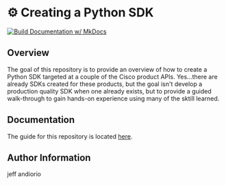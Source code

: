 # :gear: Creating a Python SDK

[![Build Documentation w/ MkDocs](https://github.com/wwt/building-a-python-sdk/actions/workflows/mkdocs.yml/badge.svg)](https://github.com/wwt/building-a-python-sdk/actions/workflows/mkdocs.yml)

## Overview

The goal of this repository is to provide an overview of how to create a Python SDK targeted at a couple of the Cisco product APIs.  Yes...there are already SDKs created for these products, but the goal isn't develop a production quality SDK when one already exists, but to provide a guided walk-through to gain hands-on experience using many of the sktill learned.

## Documentation

The guide for this repository is located [here](https://wwt.github.io/build-a-python-sdk).

## Author Information
jeff andiorio